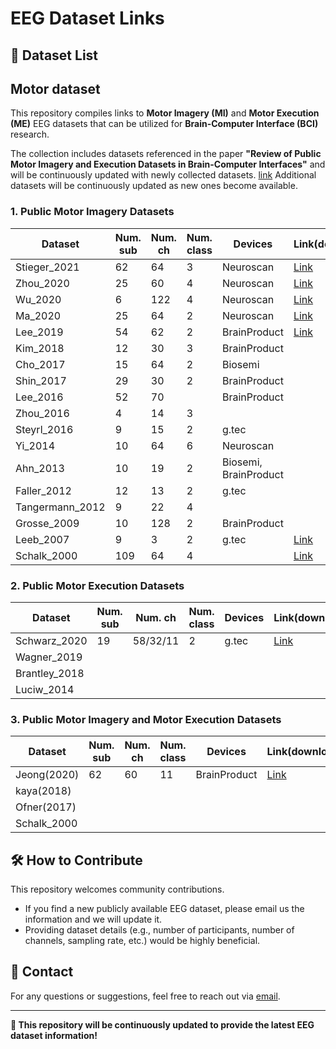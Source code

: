 # EEG Dataset Links

## 📂 Dataset List

## **Motor dataset**
This repository compiles links to **Motor Imagery (MI)** and **Motor Execution (ME)** EEG datasets that can be utilized for **Brain-Computer Interface (BCI)** research.

The collection includes datasets referenced in the paper **"Review of Public Motor Imagery and Execution Datasets in Brain-Computer Interfaces"** and will be continuously updated with newly collected datasets.
[link](https://doi.org/10.3389/fnhum.2023.1134869)
Additional datasets will be continuously updated as new ones become available.

### 1. Public Motor Imagery Datasets

| Dataset | Num. sub | Num. ch | Num. class | Devices | Link(download) | Link(ref) |
|----------|------|------|------|------|------|------|
| Stieger_2021 | 62 | 64 |  3 | Neuroscan |[Link](https://doi.org/10.1038/s41597-021-00883-1) | [Link](https://doi.org/10.1038/s41597-021-00883-1)
| Zhou_2020 | 25 | 60 | 4 | Neuroscan | [Link](https://dx.doi.org/10.21227/f1c7-7x89) | [Link](https://dx.doi.org/10.21227/f1c7-7x89)
| Wu_2020 | 6 | 122 | 4 | Neuroscan | [Link](https://dx.doi.org/10.21227/j7rq-2p11) | [Link](https://dx.doi.org/10.21227/j7rq-2p11) 
| Ma_2020 | 25 | 64 | 2 | Neuroscan | [Link](https://doi.org/10.6084/m9.figshare.12278444) |[Link](https://doi.org/10.1038/s41597-020-0535-2)
| Lee_2019 | 54 | 62 | 2 | BrainProduct | [Link](https://doi.org/10.5524/100542) |[Link](https://doi.org/10.1093/gigascience/giz002)
| Kim_2018 | 12 | 30 | 3 | BrainProduct |  |[Link](https://doi.org/10.1109/TNSRE.2016.2597854)
| Cho_2017 | 15 | 64 | 2 | Biosemi |  |[Link](https://doi.org/10.1093/gigascience/gix034)
| Shin_2017 | 29 | 30 | 2 | BrainProduct |  |[Link](https://doi.org/10.1109/TNSRE.2016.2628057)
| Lee_2016 | 52 | 70 |  | BrainProduct |  | [Link](https://doi.org/10.1109/SMC.2016.7844513)
| Zhou_2016 | 4 | 14 | 3 |  |  |[Link](https://doi.org/10.1371/journal.pone.0162657)
| Steyrl_2016 | 9 | 15 | 2 | g.tec |  |[Link](https://doi.org/10.1515/bmt-2014-0117)
| Yi_2014 | 10 | 64 | 6 | Neuroscan |  |[Link](https://doi.org/10.1371/journal.pone.0114853)
| Ahn_2013 | 10 | 19 | 2 | Biosemi, BrainProduct |  |[Link](https://doi.org/10.3389/fnhum.2013.00848)
| Faller_2012 | 12 | 13 | 2 | g.tec |  |[Link](https://doi.org/10.1109/TNSRE.2012.2189584)
| Tangermann_2012 | 9 | 22 | 4 |  |  | [Link](https://doi.org/10.3389/fnins.2012.00055)
| Grosse_2009 | 10 | 128 | 2 | BrainProduct |  | [Link](https://doi.org/10.1109/TBME.2008.2009768)
| Leeb_2007 | 9 | 3 | 2 | g.tec | [Link](https://www.bbci.de/competition/iv/#datasets) | [Link](https://doi.org/10.1109/TNSRE.2007.906956)
| Schalk_2000 | 109 | 64 | 4 |  | [Link](https://physionet.org/content/eegmmidb/1.0.0/) | [Link](https://doi.org/10.1161/01.cir.101.23.e215)


### 2. Public Motor Execution Datasets
| Dataset | Num. sub | Num. ch | Num. class | Devices | Link(download) | Link(ref) |
|----------|------|------|------|------|------|------|
| Schwarz_2020 | 19 | 58/32/11 | 2 | g.tec | [Link](http://bnci-horizon-2020.eu/database/data-sets)| [Link](https://doi.org/10.3389/fnins.2020.00849)
| Wagner_2019 |  |  |  |  |  |
| Brantley_2018 |  |  |  |  |  |
| Luciw_2014 |  |  |  |  |  |


### 3. Public Motor Imagery and Motor Execution Datasets

| Dataset | Num. sub | Num. ch | Num. class | Devices | Link(download) | Link(ref) |
|----------|------|------|------|------|------|------|
| Jeong(2020) | 62 | 60 | 11 | BrainProduct | [Link](https://doi.org/10.5524/100788)| [Link](https://doi.org/10.1093/gigascience/giaa098)
| kaya(2018) |  |  |  |  |  |
| Ofner(2017) |  |  |  |  |  |
| Schalk_2000 |  |  |  |  |  |


## 🛠 How to Contribute
This repository welcomes community contributions.
- If you find a new publicly available EEG dataset, please email us the information and we will update it.
- Providing dataset details (e.g., number of participants, number of channels, sampling rate, etc.) would be highly beneficial.

## 📧 Contact
For any questions or suggestions, feel free to reach out via [email](mailto:danigwon@gmail.com).

---
**🚀 This repository will be continuously updated to provide the latest EEG dataset information!**
